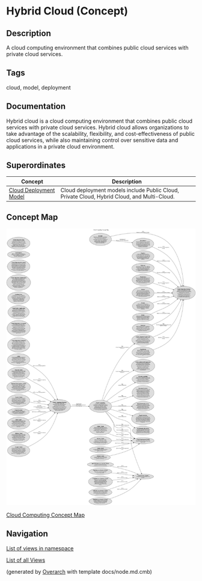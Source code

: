 
# Hybrid Cloud (Concept)
## Description
A cloud computing environment that combines public cloud services with private cloud services.


## Tags
cloud, model, deployment

## Documentation
Hybrid cloud is a cloud computing environment that combines public cloud services with private cloud services.
Hybrid cloud allows organizations to take advantage of the scalability, flexibility, and cost-effectiveness of public cloud services,
while also maintaining control over sensitive data and applications in a private cloud environment.
## Superordinates
| Concept | Description |
|---|---|
| [Cloud Deployment Model](../../software-development/cloud/cloud-deployment-model.md)| Cloud deployment models include Public Cloud, Private Cloud, Hybrid Cloud, and Multi-Cloud. |

## Concept Map
![Cloud Computing Concept Map](../../software-development/cloud/concept-view.png)

[Cloud Computing Concept Map](../../software-development/cloud/concept-view.md)


## Navigation
[List of views in namespace](./views-in-namespace.md)

[List of all Views](../../views.md)


(generated by [Overarch](https://github.com/soulspace-org/overarch) with template docs/node.md.cmb)
